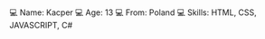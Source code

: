 💻 Name: Kacper
💻 Age: 13
💻 From: Poland
💻 Skills: HTML, CSS, JAVASCRIPT, C#

<!---
dafi1337/dafi1337 is a ✨ special ✨ repository because its `README.md` (this file) appears on your GitHub profile.
You can click the Preview link to take a look at your changes.
--->
